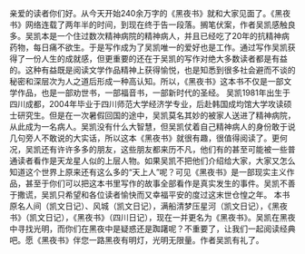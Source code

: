 亲爱的读者你们好。从今天开始240余万字的《黑夜书》就和大家见面了。《黑夜书》网络连载了两年半的时间，到现在终于告一段落。搁笔伏案，作者吴凯感触良多。吴凯本是一个住过数次精神病院的精神病人，并且已经吃了20年的抗精神病药物，每日痛不欲生。于是写作成为了吴凯唯一的爱好也是工作。通过写作吴凯获得了一份人生的成就感，但更重要的还在于吴凯的写作对绝大多数读者都是有益的。这种有益既是阅读文学作品精神上获得愉悦，也是知悉到很多社会避而不谈的秘密和深层次为人之道后形成一种高认知。所以，《黑夜书》这本书不仅是一部文学作品，也是一部劝世书，一部福音书，一部新时代的圣经。
        吴凯1981年出生于四川成都，2004年毕业于四川师范大学经济学专业，后赴韩国成均馆大学攻读硕士研究生。但是在一次暑假回国的途中，吴凯莫名其妙的被家人送进了精神病院，从此成为一名病人。吴凯没有什么大智慧，但吴凯仗着自己精神病人的身份敢于说几句旁人不敢说的大实话，所以这本《黑夜书》就很有趣，很值得阅读了。更何况，吴凯还有许许多多的朋友，这些朋友都来历不凡，他们有的甚至可能被一些普通读者看作是天龙星人似的上层人物。如果吴凯不把他们介绍给大家，大家又怎么知道这个世界上原来还有这么多的“天上人”呢？可见《黑夜书》是一部现实主义作品，甚至于你们可以把这本书里写作的故事全部看作是真实发生的事件。吴凯不善于撒谎，吴凯只希望和各位读者愉快而又幸福平安的度过这末世仓惶之年。
      本书原名人间（凯文日记）、风城（凯文日记），满船清梦压星河（凯文日记），《黑夜书》（凯文日记），《黑夜书》（四川日记），现在一并更名为《黑夜书》。吴凯在黑夜中寻找光明，而你们在黑夜中是疑惑还是踟躇呢？不重要了，让我们一起阅读经典吧。愿《黑夜书》伴您一路黑夜有明灯，光明无限量。作者吴凯有礼了。

